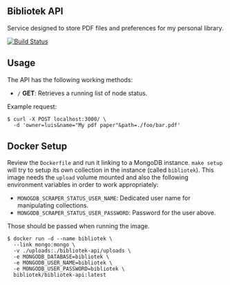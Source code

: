 ## Bibliotek API
Service designed to store PDF files and preferences for my personal library.

[![Build Status](https://travis-ci.org/bibliotek/bibliotek-api.svg)](https://travis-ci.org/bibliotek/bibliotek-api)

## Usage
The API has the following working methods:

* `/` **GET**: Retrieves a running list of node status.

Example request:
```shell
$ curl -X POST localhost:3000/ \
  -d 'owner=luis&name="My pdf paper"&path=./foo/bar.pdf'
```


## Docker Setup

Review the `Dockerfile` and run it linking to a MongoDB instance. `make setup` will try to setup its own collection in the instance (called `bibliotek`). This image needs the `upload` volume mounted and also the following environment variables in order to work appropriately:

* `MONOGDB_SCRAPER_STATUS_USER_NAME`: Dedicated user name for manipulating collections.
* `MONGODB_SCRAPER_STATUS_USER_PASSWORD`: Password for the user above.

Those should be passed when running the image.

```shell
$ docker run -d --name bibliotek \
  --link mongo:mongo \
  -v ./uploads:./bibliotek-api/uploads \
  -e MONGODB_DATABASE=bibliotek \
  -e MONGODB_USER_NAME=bibliotek \
  -e MONGODB_USER_PASSWORD=bibliotek \
  bibliotek/bibliotek-api:latest
```
